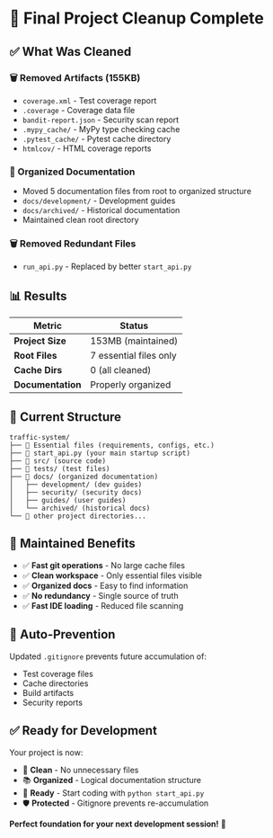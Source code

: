 # 🧹 Final Project Cleanup Complete

## ✅ **What Was Cleaned**

### **🗑️ Removed Artifacts (155KB)**
- `coverage.xml` - Test coverage report
- `.coverage` - Coverage data file  
- `bandit-report.json` - Security scan report
- `.mypy_cache/` - MyPy type checking cache
- `.pytest_cache/` - Pytest cache directory
- `htmlcov/` - HTML coverage reports

### **📁 Organized Documentation**
- Moved 5 documentation files from root to organized structure
- `docs/development/` - Development guides
- `docs/archived/` - Historical documentation
- Maintained clean root directory

### **🗑️ Removed Redundant Files**
- `run_api.py` - Replaced by better `start_api.py`

## 📊 **Results**

| Metric | Status |
|--------|--------|
| **Project Size** | 153MB (maintained) |
| **Root Files** | 7 essential files only |
| **Cache Dirs** | 0 (all cleaned) |
| **Documentation** | Properly organized |

## 📂 **Current Structure**

```
traffic-system/
├── 📄 Essential files (requirements, configs, etc.)
├── 🚀 start_api.py (your main startup script)
├── 📁 src/ (source code)
├── 📁 tests/ (test files)
├── 📁 docs/ (organized documentation)
│   ├── development/ (dev guides)
│   ├── security/ (security docs)
│   ├── guides/ (user guides)
│   └── archived/ (historical docs)
└── 📁 other project directories...
```

## 🎯 **Maintained Benefits**

- ✅ **Fast git operations** - No large cache files
- ✅ **Clean workspace** - Only essential files visible
- ✅ **Organized docs** - Easy to find information
- ✅ **No redundancy** - Single source of truth
- ✅ **Fast IDE loading** - Reduced file scanning

## 🔄 **Auto-Prevention**

Updated `.gitignore` prevents future accumulation of:
- Test coverage files
- Cache directories
- Build artifacts
- Security reports

## ✅ **Ready for Development**

Your project is now:
- 🧹 **Clean** - No unnecessary files
- 📚 **Organized** - Logical documentation structure  
- 🚀 **Ready** - Start coding with `python start_api.py`
- 🛡️ **Protected** - Gitignore prevents re-accumulation

**Perfect foundation for your next development session!** 🎉 